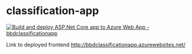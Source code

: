 # classification-app
[![Build and deploy ASP.Net Core app to Azure Web App - bbdclassificationapp](https://github.com/tariq-bbd/classification-app/actions/workflows/master_bbdclassificationapp.yml/badge.svg)](https://github.com/tariq-bbd/classification-app/actions/workflows/master_bbdclassificationapp.yml)

Link to deployed frontend http://bbdclassificationapp.azurewebsites.net/
